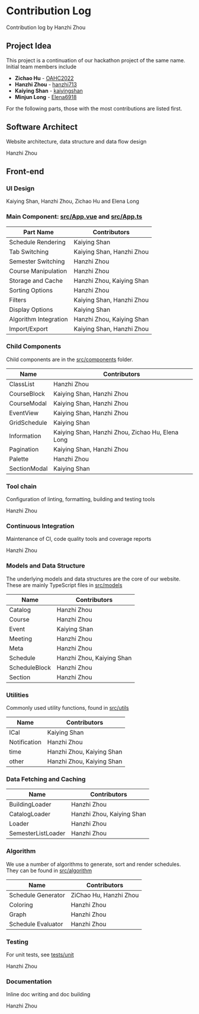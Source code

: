 # Contribution Log

Contribution log by Hanzhi Zhou

## Project Idea

This project is a continuation of our hackathon project of the same name. Initial team members include

-   **Zichao Hu** - [OAHC2022](https://github.com/OAHC2022)
-   **Hanzhi Zhou** - [hanzhi713](https://github.com/hanzhi713)
-   **Kaiying Shan** - [kaiyingshan](https://github.com/kaiyingshan)
-   **Minjun Long** - [Elena6918](https://github.com/Elena6918)

For the following parts, those with the most contributions are listed first.

## Software Architect

Website architecture, data structure and data flow design

Hanzhi Zhou

## Front-end

### UI Design

Kaiying Shan, Hanzhi Zhou, Zichao Hu and Elena Long

### Main Component: [src/App.vue](/src/App.vue) and [src/App.ts](/src/App.ts)

| Part Name             | Contributors              |
| --------------------- | ------------------------- |
| Schedule Rendering    | Kaiying Shan              |
| Tab Switching         | Kaiying Shan, Hanzhi Zhou |
| Semester Switching    | Hanzhi Zhou               |
| Course Manipulation   | Hanzhi Zhou               |
| Storage and Cache     | Hanzhi Zhou, Kaiying Shan |
| Sorting Options       | Hanzhi Zhou               |
| Filters               | Kaiying Shan, Hanzhi Zhou |
| Display Options       | Kaiying Shan              |
| Algorithm Integration | Hanzhi Zhou, Kaiying Shan |
| Import/Export         | Kaiying Shan, Hanzhi Zhou |

### Child Components

Child components are in the [src/components](/src/components) folder.

| Name         | Contributors                                     |
| ------------ | ------------------------------------------------ |
| ClassList    | Hanzhi Zhou                                      |
| CourseBlock  | Kaiying Shan, Hanzhi Zhou                        |
| CourseModal  | Kaiying Shan, Hanzhi Zhou                        |
| EventView    | Kaiying Shan, Hanzhi Zhou                        |
| GridSchedule | Kaiying Shan                                     |
| Information  | Kaiying Shan, Hanzhi Zhou, Zichao Hu, Elena Long |
| Pagination   | Kaiying Shan, Hanzhi Zhou                        |
| Palette      | Hanzhi Zhou                                      |
| SectionModal | Kaiying Shan                                     |

### Tool chain

Configuration of linting, formatting, building and testing tools

Hanzhi Zhou

### Continuous Integration

Maintenance of CI, code quality tools and coverage reports

Hanzhi Zhou

### Models and Data Structure

The underlying models and data structures are the core of our website. These are mainly TypeScript files in [src/models](/src/models)

| Name          | Contributors              |
| ------------- | ------------------------- |
| Catalog       | Hanzhi Zhou               |
| Course        | Hanzhi Zhou               |
| Event         | Kaiying Shan              |
| Meeting       | Hanzhi Zhou               |
| Meta          | Hanzhi Zhou               |
| Schedule      | Hanzhi Zhou, Kaiying Shan |
| ScheduleBlock | Hanzhi Zhou               |
| Section       | Hanzhi Zhou               |

### Utilities

Commonly used utility functions, found in [src/utils](/src/utils)

| Name         | Contributors              |
| ------------ | ------------------------- |
| ICal         | Kaiying Shan              |
| Notification | Hanzhi Zhou               |
| time         | Hanzhi Zhou, Kaiying Shan |
| other        | Hanzhi Zhou, Kaiying Shan |

### Data Fetching and Caching

| Name               | Contributors              |
| ------------------ | ------------------------- |
| BuildingLoader     | Hanzhi Zhou               |
| CatalogLoader      | Hanzhi Zhou, Kaiying Shan |
| Loader             | Hanzhi Zhou               |
| SemesterListLoader | Hanzhi Zhou               |

### Algorithm

We use a number of algorithms to generate, sort and render schedules. They can be found in [src/algorithm](/src/algorithm)

| Name               | Contributors           |
| ------------------ | ---------------------- |
| Schedule Generator | ZiChao Hu, Hanzhi Zhou |
| Coloring           | Hanzhi Zhou            |
| Graph              | Hanzhi Zhou            |
| Schedule Evaluator | Hanzhi Zhou            |

### Testing

For unit tests, see [tests/unit](/tests/unit)

Hanzhi Zhou

### Documentation

Inline doc writing and doc building

Hanzhi Zhou

